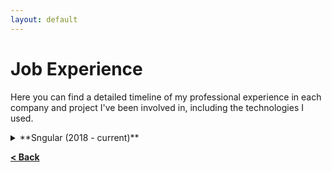 ```yaml
---
layout: default
---
```


# Job Experience

Here you can find a detailed timeline of my professional experience in each company and project I've been involved in, including the technologies I used.

<details>
  <summary>**Sngular (2018 - current)**</summary>

### Googlers Team (2024 - current)
Following the formalization of a strategic partnership with Google, Sngular established a team of GCP technology experts.Their mission was to develop Proofs of Concept (PoCs) for prospective clients. 

These projects spanned various areas, from Data Analysis to the application of Generative AI for diverse tasks, including RAGs, Agents, and Computer Vision.

**Technologies:** GCP, BigQuery, Vertex AI, Looker, ADK, VectorSearch, Python, Docker.

**Rol:** LLM Engineer, ML Engineer, Data Analyst, Software Developer.

---

### Extract Skills (2024 - 2024)
The 'Extract Skills' project began as an internal Sngular initiative for its own HR team. The goal was to streamline the process of finding the best internal candidates for a given job opening by leveraging the power of Generative AI.

My initial role involved developing a prompt to instruct a Generative AI on how to extract the required skills from a job description. Once the skills were extracted, and to mitigate the variability in the LLM's responses, I utilized NLP tools (specifically Jaccard similarity) to identify skills most akin to those in Sngular's database, which are linked to employee profiles.

LangChain and LangSmith tools were employed for connecting to and calling the LLM, for developing and testing the prompt, and to ensure a consistent JSON output format.

**Technologies:** LangChain, LangSmith, NLP, Python, Docker.

**Rol:** LLM Engineer, Prompt Engineer, Software Developer.

---

### Pfizer (2021 - 2023)
(TODO)

**Technologies:** Python, Docker, NLP, Dataiku, PySpark, MLFlow, AWS.

**Rol:** ML Engineer, Data Analyst, Software Developer.

---

### 3-2-1 Qatar Olympic & Sports Museum (2019 - 2020)
(TODO)

**Technologies:** PHP, WordPress, Unity.

**Rol:** Software Developer.

---

### HBWell (2018 - 2019)
(TODO)

**Technologies:** PHP, Yii, MySQL.

**Rol:** Software Developer.

</details>

[**< Back**](./)